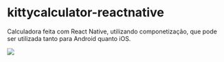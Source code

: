 # kittycalculator-reactnative
Calculadora feita com React Native, utilizando componetização, que pode ser utilizada tanto para Android quanto iOS.

<img src="https://i.ibb.co/VjQjzvR/2.png"/>
